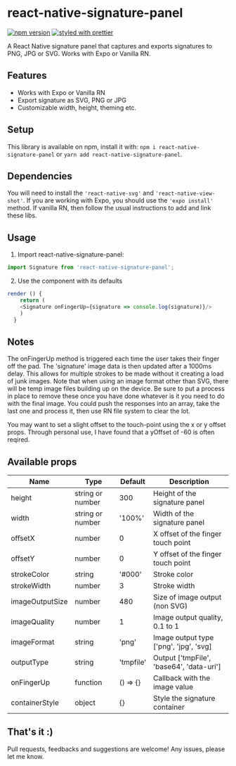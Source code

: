 # react-native-signature-panel

[![npm version](https://badge.fury.io/js/react-native-signature-panel.svg)](https://badge.fury.io/js/react-native-signature-panel)
[![styled with prettier](https://img.shields.io/badge/styled_with-prettier-ff69b4.svg)](https://github.com/prettier/prettier)

A React Native signature panel that captures and exports signatures to PNG, JPG or SVG. Works with Expo or Vanilla RN.

## Features

- Works with Expo or Vanilla RN
- Export signature as SVG, PNG or JPG
- Customizable width, height, theming etc.

## Setup

This library is available on npm, install it with: `npm i react-native-signature-panel` or `yarn add react-native-signature-panel`.

## Dependencies

You will need to install the `'react-native-svg'` and `'react-native-view-shot'`. If you are working with Expo, you should use the `'expo install'` method. If vanilla RN, then follow the usual instructions to add and link these libs. 

## Usage

1.  Import react-native-signature-panel:

```javascript
import Signature from 'react-native-signature-panel';
```

2.  Use the component with its defaults

```javascript
render () {
    return (
	<Signature onFingerUp={signature => console.log(signature)}/>
    )
  }
```

## Notes

The onFingerUp method is triggered each time the user takes their finger off the pad. The 'signature' image data is then updated after a 1000ms delay. This allows for multiple strokes to be made without it creating a load of junk images. Note that when using an image format other than SVG, there will be temp image files building up on the device. Be sure to put a process in place to remove these once you have done whatever is it you need to do with the final image. You could push the responses into an array, take the last one and process it, then use RN file system to clear the lot. 

You may want to set a slight offset to the touch-point using the x or y offset props. Through personal use, I have found that a yOffset of -60 is often reqired. 

## Available props

| Name                           | Type             | Default                 | Description                                                                                                                                |
| ------------------------------ | ---------------- | ----------------------- | ------------------------------------------------------------------------------------------------------------------------------------------ |
| height                         | string or number | 300                     | Height of the signature panel                                                                                                                       |
| width                          | string or number | '100%'                  | Width of the signature panel                                                                                                |
| offsetX                        | number           | 0                       | X offset of the finger touch point                                                                                                                      |
| offsetY                        | number           | 0                       | Y offset of the finger touch point                                                                                                                 |
| strokeColor                    | string           | '#000'                  | Stroke color                                                                                          |
| strokeWidth                    | number           | 3                       | Stroke width                                                                                                                  |
| imageOutputSize                | number           | 480                     | Size of image output (non SVG)                                                                                                                    |
| imageQuality                   | number           | 1                       | Image output quality, 0.1 to 1                                                                                           |
| imageFormat                    | string           | 'png'                   | Image output type ['png', 'jpg', 'svg]                                                                                                                    |
| outputType                     | string           | 'tmpfile'               | Output ['tmpFile', 'base64', 'data-uri']                                                                                                                 |
| onFingerUp                     | function         | () => {}                | Callback with the image value                                                                                        |
| containerStyle                 | object           | {}                      | Style the signature container     

## That's it :)

Pull requests, feedbacks and suggestions are welcome! Any issues, please let me know. 
